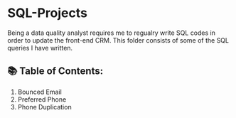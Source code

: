 # SQL-Projects

Being a data quality analyst requires me to regualry write SQL codes in order to update the front-end CRM. This folder consists of some of the SQL queries I have written.

## 📚 Table of Contents:
1. Bounced Email
2. Preferred Phone
3. Phone Duplication
   
